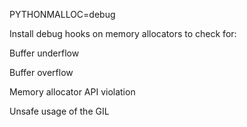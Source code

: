 PYTHONMALLOC=debug

Install debug hooks on memory allocators to check for:

Buffer underflow

Buffer overflow

Memory allocator API violation

Unsafe usage of the GIL
